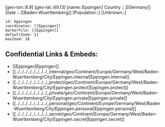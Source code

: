 ﻿---
location: [49.13,8.9] 
mapzoom: [7,12] 
mapmarker: city 
type: City
tags:
- geo/City


SpocWebEntityId: 30041
isDeleted: false
confidential: public

---
[geo-lon::8.9] 
[geo-lat::49.13] 
[name::Eppingen] 
Country :: [[Germany]]  
State :: [[Baden-Wuerttemberg]] 
[Population::] 
[Unknown::] 


```leaflet
id: Eppingen
coordinates: [[Eppingen]] 
markerFile: [[Eppingen]] 
defaultZoom: 11 
maxZoom: 18
```


## Confidential Links & Embeds: 
- [[Eppingen|Eppingen]]  
- [[../../../../../../../../_internal/geo/Continent/Europe/Germany/West/Baden-Wuerttemberg/City/Eppingen.internal|Eppingen.internal]] 
- [[../../../../../../../../_protect/geo/Continent/Europe/Germany/West/Baden-Wuerttemberg/City/Eppingen.protect|Eppingen.protect]] 
- [[../../../../../../../../_private/geo/Continent/Europe/Germany/West/Baden-Wuerttemberg/City/Eppingen.private|Eppingen.private]] 
- [[../../../../../../../../_personal/geo/Continent/Europe/Germany/West/Baden-Wuerttemberg/City/Eppingen.personal|Eppingen.personal]] 
- [[../../../../../../../../_secret/geo/Continent/Europe/Germany/West/Baden-Wuerttemberg/City/Eppingen.secret|Eppingen.secret]] 
